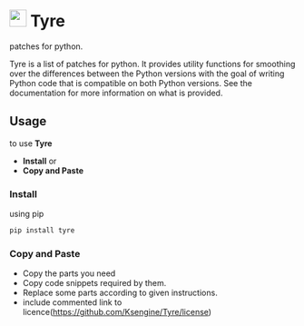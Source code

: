 # <img src="https://github.com/Ksengine/Tyre/raw/main/assests/icon.png" width="30" height="30"> Tyre
patches for python.

Tyre is a list of patches for python. It provides utility functions for smoothing over the differences between the Python versions with the goal of writing Python code that is compatible on both Python versions. See the documentation for more information on what is provided.

## Usage
to use **Tyre**
- **Install** or
- **Copy and Paste**
### Install
using pip
```bash
pip install tyre
```
### Copy and Paste
- Copy the parts you need
- Copy code snippets required by them.
- Replace some parts according to given instructions.
- include commented link to licence(https://github.com/Ksengine/Tyre/license)
